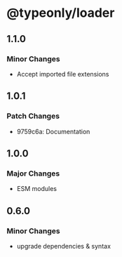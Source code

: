 # @typeonly/loader

## 1.1.0

### Minor Changes

- Accept imported file extensions

## 1.0.1

### Patch Changes

- 9759c6a: Documentation

## 1.0.0

### Major Changes

- ESM modules

## 0.6.0

### Minor Changes

- upgrade dependencies & syntax
